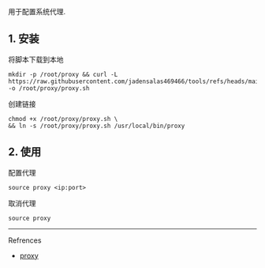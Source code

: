 用于配置系统代理.

## 1. 安装

将脚本下载到本地

```
mkdir -p /root/proxy && curl -L https://raw.githubusercontent.com/jadensalas469466/tools/refs/heads/main/other/proxy.sh -o /root/proxy/proxy.sh
```

创建链接

```
chmod +x /root/proxy/proxy.sh \
&& ln -s /root/proxy/proxy.sh /usr/local/bin/proxy
```

## 2. 使用

配置代理

```
source proxy <ip:port>
```

取消代理

```
source proxy
```

---

Refrences

- [proxy](https://github.com/jadensalas469466/tools/blob/main/other/proxy.sh)

